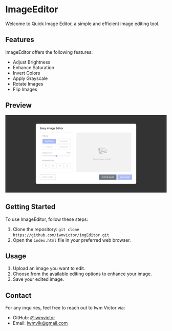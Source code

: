 # ImageEditor

Welcome to Quick Image Editor, a simple and efficient image editing tool.


## Features

ImageEditor offers the following features:

- Adjust Brightness
- Enhance Saturation
- Invert Colors
- Apply Grayscale
- Rotate Images
- Flip Images

## Preview

![image Editor](/preview.png)


## Getting Started

To use ImageEditor, follow these steps:

1. Clone the repository: `git clone https://github.com/iwmvictor/imgEditor.git`
2. Open the `index.html` file in your preferred web browser.

## Usage

1. Upload an image you want to edit.
2. Choose from the available editing options to enhance your image.
3. Save your edited image.


## Contact

For any inquiries, feel free to reach out to Iwm Victor via:

- GitHub: [@iwmvictor](https://github.com/iwmvictor)
- Email: [iwmvik@gmail.com](iwmvik@gmail.com)
